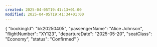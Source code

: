 ```yaml
---
created: 2025-04-05T19:41:13+01:00
modified: 2025-04-05T19:41:34+01:00
---
```


{
  "bookingId": "bk20250405",
  "passengerName": "Alice Johnson",
  "flightNumber": "XY123",
  "departureDate": "2025-05-20",
  "seatClass": "Economy",
  "status": "Confirmed"
}
